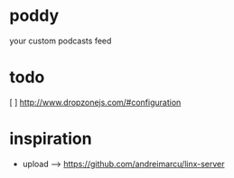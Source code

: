 poddy
====
your custom podcasts feed

todo
====
[ ] http://www.dropzonejs.com/#configuration

inspiration
===========
* upload --> https://github.com/andreimarcu/linx-server